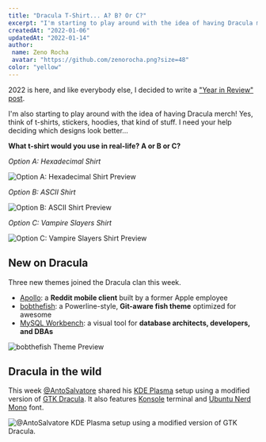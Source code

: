 ```yaml
---
title: "Dracula T-Shirt... A? B? Or C?"
excerpt: "I'm starting to play around with the idea of having Dracula merch! Now I need your help deciding which designs look better."
createdAt: "2022-01-06"
updatedAt: "2022-01-14"
author:
 name: Zeno Rocha
 avatar: "https://github.com/zenorocha.png?size=48"
color: "yellow"
---
```


2022 is here, and like everybody else, I decided to write a ["Year in Review" post](/blog/2021-year-in-review).

I'm also starting to play around with the idea of having Dracula merch! Yes, think of t-shirts, stickers, hoodies, that kind of stuff. I need your help deciding which designs look better...

**What t-shirt would you use in real-life? A or B or C?**

_Option A: Hexadecimal Shirt_

![Option A: Hexadecimal Shirt Preview](/static/img/blog/dracula-t-shirt-a-b-or-c-a.png)

_Option B: ASCII Shirt_

![Option B: ASCII Shirt Preview](/static/img/blog/dracula-t-shirt-a-b-or-c-b.png)

_Option C: Vampire Slayers Shirt_

![Option C: Vampire Slayers Shirt Preview](/static/img/blog/dracula-t-shirt-a-b-or-c-c.png)

## New on Dracula

Three new themes joined the Dracula clan this week.

- [Apollo](/apollo): a **Reddit mobile client** built by a former Apple employee
- [bobthefish](/bobthefish): a Powerline-style, **Git-aware fish theme** optimized for awesome
- [MySQL Workbench](/mysql-workbench): a visual tool for **database architects, developers, and DBAs**

![bobthefish Theme Preview](/static/img/blog/dracula-t-shirt-a-b-or-c-d.png)

## Dracula in the wild

This week [@AntoSalvatore](https://www.reddit.com/r/unixporn/comments/rpanqw/kde_plasma_i_made_a_new_dracula_theme_because_the/) shared his [KDE Plasma](https://kde.org/plasma-desktop/) setup using a modified version of [GTK Dracula](/gtk). It also features [Konsole](/konsole) terminal and [Ubuntu Nerd Mono](https://www.nerdfonts.com/font-downloads) font.

![@AntoSalvatore KDE Plasma setup using a modified version of GTK Dracula.](/static/img/blog/dracula-t-shirt-a-b-or-c-e.png)
